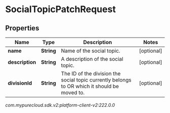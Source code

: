 # SocialTopicPatchRequest


## Properties

| Name | Type | Description | Notes |
| ------------ | ------------- | ------------- | ------------- |
| **name** | **String** | Name of the social topic. |  [optional] |
| **description** | **String** | A description of the social topic. |  [optional] |
| **divisionId** | **String** | The ID of the division the social topic currently belongs to OR which it should be moved to. |  [optional] |




_com.mypurecloud.sdk.v2:platform-client-v2:222.0.0_
